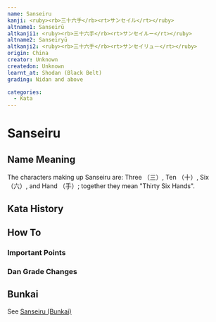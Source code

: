```yaml
---
name: Sanseiru
kanji: <ruby><rb>三十六手</rb><rt>サンセイル</rt></ruby>
altname1: Sanseirū
altkanji1: <ruby><rb>三十六手</rb><rt>サンセイルー</rt></ruby>
altname2: Sanseiryū
altkanji2: <ruby><rb>三十六手</rb><rt>サンセイリュー</rt></ruby>
origin: China
creator: Unknown
createdon: Unknown
learnt_at: Shodan (Black Belt)
grading: Nidan and above

categories:
  - Kata
---
```


# Sanseiru

<Infobox/>

## Name Meaning

The characters making up Sanseiru are: Three （三）, Ten （十）, Six （六）, and Hand （手）; together they mean "Thirty Six Hands".

## Kata History

## How To

<Wiki-Video url="https://youtu.be/tCrXO9MQJyk" />

### Important Points

### Dan Grade Changes

## Bunkai

See [Sanseiru (Bunkai)](/bunkai/sanseiru)
